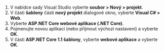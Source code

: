 1. V nabídce sady Visual Studio vyberte **soubor > Nový > projekt**.
2. V části **šablony** části **nový projekt** dialogové okno, vyberte **Visual C# > Web**.
3. Vyberte **ASP.NET Core webové aplikace (.NET Core)**.
4. Pojmenujte novou aplikaci (nebo přijmout výchozí nastavení) a vyberte **OK**.
5. V části **ASP.NET Core 1.1 šablony**, vyberte **webové aplikace** a vyberte **OK**.

